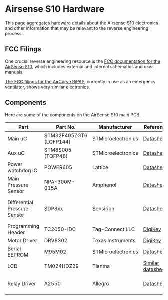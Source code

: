 # Airsense S10 Hardware

This page aggregates hardware details about the Airsense S10 electronics
and other information that may be relevant to the reverse engineering process.

## FCC Filings

One crucial reverse engineering resource is the
[FCC documentation for the AirSense S10](https://fccid.io/2ACHL-AIR104G), which
includes external and internal schematics and user manuals.

[The FCC filings for the AirCurve BiPAP](https://fccid.io/2ACHL-A10STA3G),
currently in use as an emergency ventilator, shows very similar electronics.

## Components 

Here are some of the components on the AirSense S10 main PCB.

| Part  		| Part No. | Manufacturer | Reference | Additional |
| ---			| --- | --- | --- | --- |
| Main uC		| STM32F405ZGT6 (LQFP144) | STMicroelectronics | [Datasheet](https://www.st.com/resource/en/datasheet/stm32f405zg.pdf) | [Reference Manual](https://www.st.com/resource/en/reference_manual/cd00190271-stm8s-series-and-stm8af-series-8bit-microcontrollers-stmicroelectronics.pdf) | 
| Aux uC		| STM8S005 (TQFP48) |  STMicroelectronics | [Datasheet](https://www.st.com/content/ccc/resource/technical/document/datasheet/21/5a/57/8b/f4/49/4a/12/DM00037613.pdf/files/DM00037613.pdf/jcr:content/translations/en.DM00037613.pdf)  | [Reference Manual](https://www.st.com/resource/en/reference_manual/cd00190271-stm8s-series-and-stm8af-series-8bit-microcontrollers-stmicroelectronics.pdf)   | 
| Power watchdog IC	| POWER605  | Lattice | [Datasheet](http://www.latticesemi.com/~/media/LatticeSemi/Documents/DataSheets/ProcessorPM-POWR605DataSheet.pdf)   |
| Main Pressure Sensor  | NPA-300M-015A | Amphenol | [Datasheet](https://amphenol-sensors.com/en/component/edocman/212-novasensor-npa-surface-mount-pressure-sensors-datasheet/download?Itemid=8429) | Operates in analog mode |
| Differential Pressure Sensor | SDP8xx | Sensirion | [Datasheet](https://www.sensirion.com/en/about-us/company/technology/cmosens-technology-for-gas-flow/) | Digital mode, manifold mount |
| Programming Header	| TC2050-IDC | Tag-Connect LLC | [DigiKey](https://www.digikey.com/product-detail/en/tag-connect-llc/TC2050-IDC/TC2050-IDC-ND/2605366) | 
| Motor Driver | DRV8302 | Texas Instruments | [DigiKey](https://www.digikey.com/product-detail/en/tag-connect-llc/TC2050-IDC/TC2050-IDC-ND/2605366) | 
| Serial EEPROM | M95M02 | STMicroelectronics | [Datasheet](https://www.st.com/resource/en/datasheet/m95m02-dr.pdf) | 
| LCD | TM024HDZ29 | Tianma | [Similar datasheets](https://www.beyondinfinite.com/product/lcd/tianma_lcd_display.html) | [Closest we could find](https://www.beyondinfinite.com/lcd/Library/Tianma/TM024HDZ73.pdf)
| Relay Driver | A2550 | Allegro | [Datasheet](https://www.allegromicro.com/~/media/Files/Datasheets/A2550-Datasheet.ashx) | Function unknown; accessory? | 

